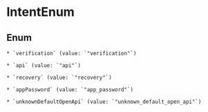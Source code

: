 
# IntentEnum

## Enum


    * `verification` (value: `"verification"`)

    * `api` (value: `"api"`)

    * `recovery` (value: `"recovery"`)

    * `appPassword` (value: `"app_password"`)

    * `unknownDefaultOpenApi` (value: `"unknown_default_open_api"`)



